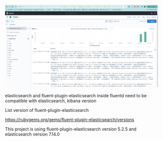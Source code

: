 ![alt text](image.png)

elasticsearch and fluent-plugin-elasticsearch inside fluentd need to be compatible with elasticsearch, kibana version

List version of fluent-plugin-elasticsearch

https://rubygems.org/gems/fluent-plugin-elasticsearch/versions

This project is using fluent-plugin-elasticsearch version 5.2.5 and elasticsearch version 7.14.0

